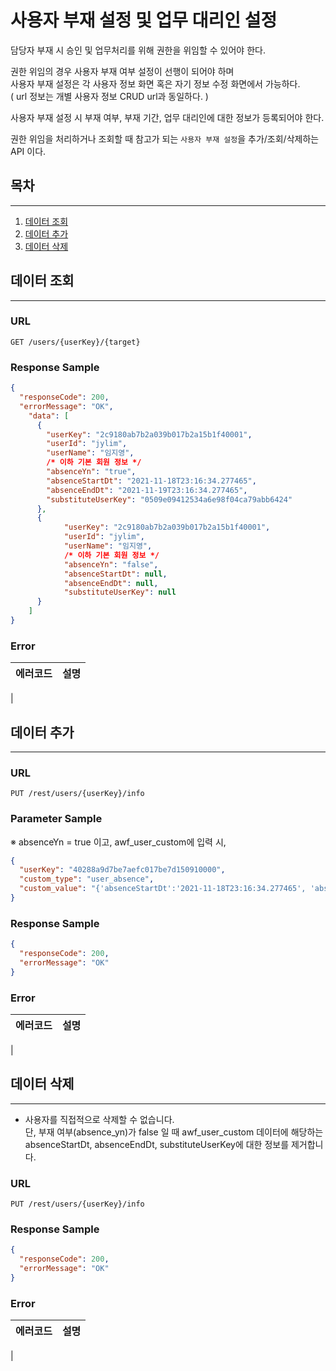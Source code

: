 # 사용자 부재 설정 및 업무 대리인 설정

담당자 부재 시 승인 및 업무처리를 위해 권한을 위임할 수 있어야 한다.

권한 위임의 경우 사용자 부재 여부 설정이 선행이 되어야 하며   
사용자 부재 설정은 각 사용자 정보 화면 혹은 자기 정보 수정 화면에서 가능하다.  
( url 정보는 개별 사용자 정보 CRUD url과 동일하다. )

사용자 부재 설정 시 부재 여부, 부재 기간, 업무 대리인에 대한 정보가 등록되어야 한다.

권한 위임을 처리하거나 조회할 때 참고가 되는 `사용자 부재 설정`을 추가/조회/삭제하는 API 이다.

## 목차

---

1. [데이터 조회](#데이터-조회)
2. [데이터 추가](#데이터-추가)
3. [데이터 삭제](#데이터-삭제)

## 데이터 조회

---

### URL
```
GET /users/{userKey}/{target}
```

### Response Sample

```json
{
  "responseCode": 200,
  "errorMessage": "OK",
    "data": [
      {
        "userKey": "2c9180ab7b2a039b017b2a15b1f40001",
        "userId": "jylim",
        "userName": "임지영",
        /* 이하 기본 회원 정보 */
        "absenceYn": "true",
        "absenceStartDt": "2021-11-18T23:16:34.277465",
        "absenceEndDt": "2021-11-19T23:16:34.277465",
        "substituteUserKey": "0509e09412534a6e98f04ca79abb6424"    
      },
      {
            "userKey": "2c9180ab7b2a039b017b2a15b1f40001",
            "userId": "jylim",
            "userName": "임지영",
            /* 이하 기본 회원 정보 */
            "absenceYn": "false",
            "absenceStartDt": null,
            "absenceEndDt": null,
            "substituteUserKey": null    
      }
    ]
}
```

### Error

| 에러코드 | 설명 | 
|:---|:---|
|

## 데이터 추가

---

### URL
```
PUT /rest/users/{userKey}/info
```

### Parameter Sample
※ absenceYn = true 이고, awf_user_custom에 입력 시,
```json
{
  "userKey": "40288a9d7be7aefc017be7d150910000",
  "custom_type": "user_absence",
  "custom_value": "{'absenceStartDt':'2021-11-18T23:16:34.277465', 'absenceEndDt':'2021-11-19T23:16:34.277465', 'substituteUserKey':'0509e09412534a6e98f04ca79abb6424'}"
}
```

### Response Sample

```json
{
  "responseCode": 200,
  "errorMessage": "OK"
}
```

### Error

| 에러코드 | 설명 | 
|:---|:---|
|

## 데이터 삭제

---

* 사용자를 직접적으로 삭제할 수 없습니다.   
   단, 부재 여부(absence_yn)가 false 일 때 awf_user_custom 데이터에 해당하는  
   absenceStartDt, absenceEndDt, substituteUserKey에 대한 정보를 제거합니다.
  

### URL
```
PUT /rest/users/{userKey}/info
```

### Response Sample

```json
{
  "responseCode": 200,
  "errorMessage": "OK"
}
```

### Error

| 에러코드 | 설명 | 
|:---|:---|
|
